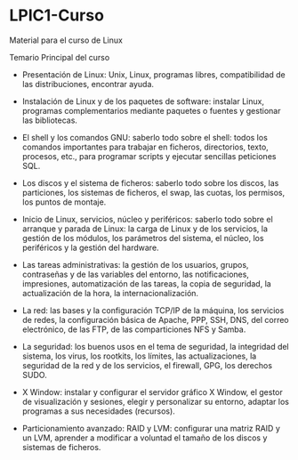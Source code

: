 # LPIC1-Curso
Material para el curso de Linux 


Temario Principal del curso

- Presentación de Linux: Unix, Linux, programas libres, compatibilidad de las distribuciones, encontrar ayuda.

- Instalación de Linux y de los paquetes de software: instalar Linux, programas complementarios mediante paquetes o fuentes y gestionar las bibliotecas.

- El shell y los comandos GNU: saberlo todo sobre el shell: todos los comandos importantes para trabajar en ficheros, directorios, texto, procesos, etc., para programar scripts y ejecutar sencillas peticiones SQL.

- Los discos y el sistema de ficheros: saberlo todo sobre los discos, las particiones, los sistemas de ficheros, el swap, las cuotas, los permisos, los puntos de montaje.

- Inicio de Linux, servicios, núcleo y periféricos: saberlo todo sobre el arranque y parada de Linux: la carga de Linux y de los servicios, la gestión de los módulos, los parámetros del sistema, el núcleo, los periféricos y la gestión del hardware.

- Las tareas administrativas: la gestión de los usuarios, grupos, contraseñas y de las variables del entorno, las notificaciones, impresiones, automatización de las tareas, la copia de seguridad, la actualización de la hora, la internacionalización.

- La red: las bases y la configuración TCP/IP de la máquina, los servicios de redes, la configuración básica de Apache, PPP, SSH, DNS, del correo electrónico, de las FTP, de las comparticiones NFS y Samba.

- La seguridad: los buenos usos en el tema de seguridad, la integridad del sistema, los virus, los rootkits, los límites, las actualizaciones, la seguridad de la red y de los servicios, el firewall, GPG, los derechos SUDO.

- X Window: instalar y configurar el servidor gráfico X Window, el gestor de visualización y sesiones, elegir y personalizar su entorno, adaptar los programas a sus necesidades (recursos).

- Particionamiento avanzado: RAID y LVM: configurar una matriz RAID y un LVM, aprender a modificar a voluntad el tamaño de los discos y sistemas de ficheros.

